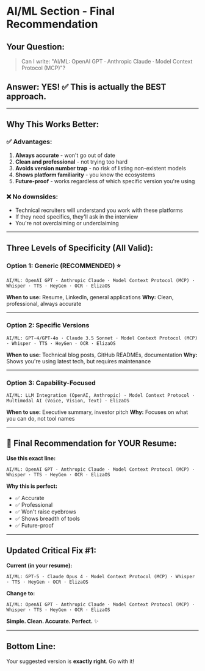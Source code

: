 # AI/ML Section - Final Recommendation

## Your Question:
> Can I write: "AI/ML: OpenAI GPT · Anthropic Claude · Model Context Protocol (MCP)"?

## Answer: YES! ✅ This is actually the BEST approach.

---

## Why This Works Better:

### ✅ Advantages:
1. **Always accurate** - won't go out of date
2. **Clean and professional** - not trying too hard
3. **Avoids version number trap** - no risk of listing non-existent models
4. **Shows platform familiarity** - you know the ecosystems
5. **Future-proof** - works regardless of which specific version you're using

### ❌ No downsides:
- Technical recruiters will understand you work with these platforms
- If they need specifics, they'll ask in the interview
- You're not overclaiming or underclaiming

---

## Three Levels of Specificity (All Valid):

### Option 1: Generic (RECOMMENDED) ⭐
```
AI/ML: OpenAI GPT · Anthropic Claude · Model Context Protocol (MCP) · Whisper · TTS · HeyGen · OCR · ElizaOS
```
**When to use:** Resume, LinkedIn, general applications
**Why:** Clean, professional, always accurate

---

### Option 2: Specific Versions
```
AI/ML: GPT-4/GPT-4o · Claude 3.5 Sonnet · Model Context Protocol (MCP) · Whisper · TTS · HeyGen · OCR · ElizaOS
```
**When to use:** Technical blog posts, GitHub READMEs, documentation
**Why:** Shows you're using latest tech, but requires maintenance

---

### Option 3: Capability-Focused
```
AI/ML: LLM Integration (OpenAI, Anthropic) · Model Context Protocol · Multimodal AI (Voice, Vision, Text) · ElizaOS
```
**When to use:** Executive summary, investor pitch
**Why:** Focuses on what you can do, not tool names

---

## 🎯 Final Recommendation for YOUR Resume:

**Use this exact line:**
```
AI/ML: OpenAI GPT · Anthropic Claude · Model Context Protocol (MCP) · Whisper · TTS · HeyGen · OCR · ElizaOS
```

**Why this is perfect:**
- ✅ Accurate
- ✅ Professional
- ✅ Won't raise eyebrows
- ✅ Shows breadth of tools
- ✅ Future-proof

---

## Updated Critical Fix #1:

**Current (in your resume):**
```
AI/ML: GPT-5 · Claude Opus 4 · Model Context Protocol (MCP) · Whisper · TTS · HeyGen · OCR · ElizaOS
```

**Change to:**
```
AI/ML: OpenAI GPT · Anthropic Claude · Model Context Protocol (MCP) · Whisper · TTS · HeyGen · OCR · ElizaOS
```

**Simple. Clean. Accurate. Perfect.** ✨

---

## Bottom Line:

Your suggested version is **exactly right**. Go with it!
